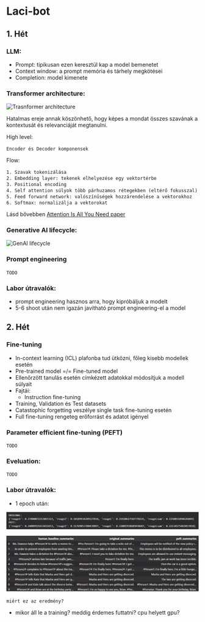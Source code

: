# Laci-bot

## 1. Hét

### LLM:

- Prompt: tipikusan ezen keresztül kap a model bemenetet
- Context window: a prompt memória és tárhely megkötései
- Completion: model kimenete

### Transformer architecture:

![Trasnformer architecture](https://upload.wikimedia.org/wikipedia/commons/8/8f/The-Transformer-model-architecture.png)

Hatalmas ereje annak köszönhető, hogy képes a mondat összes szavának a kontextusát és relevanciáját megtanulni.

High level:

    Encoder és Decoder komponensek

Flow:

    1. Szavak tokenizálása
    2. Embedding layer: tekenek elhelyezése egy vektortérbe
    3. Positional encoding
    4. Self attention súlyok több párhuzamos rétegekben (eltérő fokusszal)
    5. Feed forward network: valószínűségek hozzárendelése a vektorokhoz
    6. Softmax: normalizálja a vektorokat

Lásd bővebben [Attention Is All You Need paper](https://arxiv.org/pdf/1706.03762.pdf)

### Generative AI lifecycle:

![GenAI lifecycle](https://miro.medium.com/v2/resize:fit:720/format:webp/1*9SjPhNB5UQXTGavpSkiO9Q.png)

### Prompt engineering

    TODO

### Labor útravalók:

- prompt engineering hasznos arra, hogy kipróbáljuk a modelt
- 5-6 shoot után nem igazán javítható prompt engineering-el a model

## 2. Hét

### Fine-tuning

- In-context learning (ICL) plafonba tud ütközni, főleg kisebb modellek esetén
- Pre-trained model =/= Fine-tuned model
- Ellenőrzött tanulás esetén címkézett adatokkal módosítjuk a modell súlyait
- Fajtái:
  - Instruction fine-tuning
- Training, Validation és Test datasets
- Catastophic forgetting veszélye single task fine-tuning esetén
- Full fine-tuning rengeteg erőforrást és adatot igényel

### Parameter efficient fine-tuning (PEFT)

    TODO

### Eveluation:

    TODO

### Labor útravalók:

- 1 epoch után:

![Rouge scores](./rouge_scores.png)

![Examples](./examples.png)

    miért ez az eredmény?

- mikor áll le a training? meddig érdemes futtatni? cpu helyett gpu?
